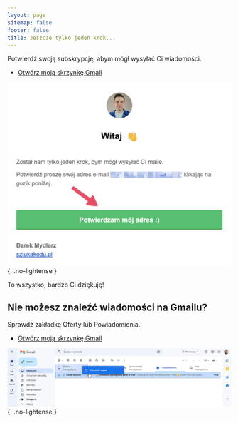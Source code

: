 ```yaml
---
layout: page
sitemap: false
footer: false
title: Jeszcze tylko jeden krok...
---
```


Potwierdź swoją subskrypcję, abym mógł wysyłać Ci wiadomości.

* [Otwórz moją skrzynkę Gmail](https://gmail.com)

![potwierdz](/images/newsletter_potwierdz.png){: .no-lightense }

To wszystko, bardzo Ci dziękuję!

## Nie możesz znaleźć wiadomości na Gmailu?
Sprawdź zakładkę Oferty lub Powiadomienia.

* [Otwórz moją skrzynkę Gmail](https://gmail.com)

![ofert](/images/newsletter_glowne.png){: .no-lightense }
